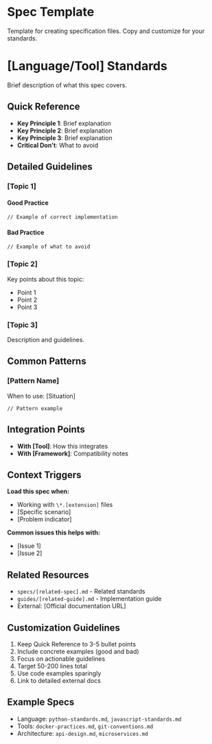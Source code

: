 # Spec Template

Template for creating specification files. Copy and customize for your standards.

<spec-template>

# [Language/Tool] Standards

Brief description of what this spec covers.

## Quick Reference

- **Key Principle 1**: Brief explanation
- **Key Principle 2**: Brief explanation
- **Key Principle 3**: Brief explanation
- **Critical Don't**: What to avoid

## Detailed Guidelines

### [Topic 1]

#### Good Practice

```[language]
// Example of correct implementation
```

#### Bad Practice

```[language]
// Example of what to avoid
```

### [Topic 2]

Key points about this topic:

- Point 1
- Point 2
- Point 3

### [Topic 3]

Description and guidelines.

## Common Patterns

### [Pattern Name]

When to use: [Situation]

```[language]
// Pattern example
```

## Integration Points

- **With [Tool]**: How this integrates
- **With [Framework]**: Compatibility notes

## Context Triggers

**Load this spec when:**

- Working with `\*.[extension]` files
- [Specific scenario]
- [Problem indicator]

**Common issues this helps with:**

- [Issue 1]
- [Issue 2]

## Related Resources

- `specs/[related-spec].md` - Related standards
- `guides/[related-guide].md` - Implementation guide
- External: [Official documentation URL]

</spec-template>

## Customization Guidelines

1. Keep Quick Reference to 3-5 bullet points
2. Include concrete examples (good and bad)
3. Focus on actionable guidelines
4. Target 50-200 lines total
5. Use code examples sparingly
6. Link to detailed external docs

## Example Specs

- Language: `python-standards.md`, `javascript-standards.md`
- Tools: `docker-practices.md`, `git-conventions.md`
- Architecture: `api-design.md`, `microservices.md`

